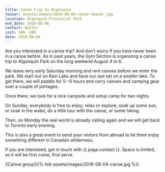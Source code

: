 ```yaml
---
title: Canoe trip to Algonquin
teaser: assets/images/2018-08-04-canoe-teaser.jpg
location: Algonquin Provincial Park
end_date: 2018-08-06
contact: Walter
cost: $80--$90
date: 2018-08-04
---
```


Are you interested in a canoe trip? And don’t worry if you have never been in a
canoe before. As in past years, the Gym Section is organizing a canoe trip to
Algonquin Park on the long weekend August 4 to 6.

We leave very early Saturday morning and rent canoes before we enter the park.
We start out on Rain Lake and have our eye set on a smaller lake. To get there,
we will paddle for 5--6 hours and carry canoes and camping gear over a couple
of portages.

Once there, we look for a nice campsite and setup camp for two nights.

On Sunday, everybody is free to enjoy, relax or explore, soak up some sun, or
soak in the water, do a little tour with the canoe, or some hiking.

Then, on Monday the real world is already calling again and we will get back to
Toronto early evening.

This is also a great event to send your visitors from abroad to let them enjoy
something different in Canada’s wilderness.

If you are interested, get in touch with {{ page.contact }}. Space is limited,
so it will be first come, first serve.

![Canoe group]({% link assets/images/2018-08-04-canoe.jpg %})
